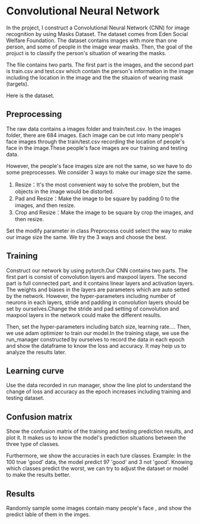 # Convolutional Neural Network
In the project, I construct a Convolutional Neural Network (CNN) for image recognition by using Masks Dataset. The dataset comes from Eden Social Welfare Foundation. The dataset contains images with more than one person, and some of people in the image wear masks. Then, the goal of the projuct is to classify the person's situation of wearing the masks.  
  
The file contains two parts. The first part is the images, and the second part is train.csv and test.csv which contain the person's information in the image including the location in the image and the the situaion of wearing mask (targets).  

Here is the dataset.

## Preprocessing
The raw data contains a images folder and train/test.csv. In the images folder, there are 684 images. Each image can be cut into many people's face images through the train/test.csv recording the location of people's face in the image.These people's face images are our training and testing data.
 
However, the people's face images size are not the same, so we have to do some preprocesses. We consider 3 ways to make our image size the same.

1. Resize：It's the most convenient way to solve the problem, but the objects in the image would be distorted.
2. Pad and Resize：Make the image to be square by padding 0 to the images, and then resize.
3. Crop and Resize：Make the image to be square by crop the images, and then resize.

Set the modify parameter in class Preprocess could select the way to make our image size the same. We try the 3 ways and choose the best.

## Training
Construct our network by using pytorch.Our CNN contains two parts. The first part is consist of convolution layers and maxpool layers. The second part is full connected part, and it contains linear layers and activation layers. The weights and biases in the layers are parameters which are auto setted by the network. However, the hyper-parameters including number of neurons in each layers, stride and padding in convolution layers should be set by ourselves.Change the stride and pad setting of convolution and maxpool layers in the network could make the different results. 

Then, set the hyper-parameters including batch size, learning rate.... Then, we use adam optimizer to train our model.In the training stage, we use the run_manager constructed by ourselves to record the data in each epoch and show the dataframe to know the loss and accuracy. It may heip us to analyze the results later.

## Learning curve
Use the data recorded in run manager, show the line plot to understand the change of loss and accuracy as the epoch increases including training and testing dataset.

## Confusion matrix
Show the confusion matrix of the training and testing prediction results, and plot it. It makes us to know the model's prediction situations between the three type of classes.  

Furthermore, we show the accuracies in each ture classes. Example: In the 100 true 'good' data, the model predict 97 'good' and 3 not 'good'. Knowing which classes predict the worst, we can try to adjust the dataset or model to make the results better.

## Results
Randomly sample some images contain many people's face , and show the predict lable of them in the imges.
